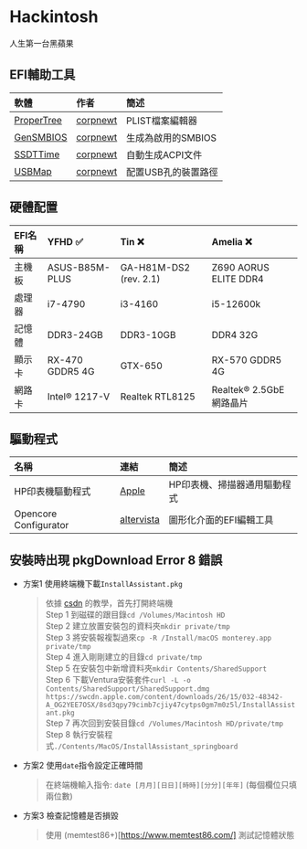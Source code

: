 # Hackintosh
人生第一台黑蘋果

## EFI輔助工具
| 軟體                                                 | 作者                                     | 簡述              |
| :--------------------------------------------------- |:----------------------------------------| :-----------------|
| [ProperTree](https://github.com/corpnewt/ProperTree) | [corpnewt](https://github.com/corpnewt) | PLIST檔案編輯器    |
| [GenSMBIOS](https://github.com/corpnewt/GenSMBIOS)   | [corpnewt](https://github.com/corpnewt) | 生成為啟用的SMBIOS |
| [SSDTTime](https://github.com/corpnewt/SSDTTime)     | [corpnewt](https://github.com/corpnewt) | 自動生成ACPI文件   |
| [USBMap](https://github.com/corpnewt/USBMap)         | [corpnewt](https://github.com/corpnewt) | 配置USB孔的裝置路徑 |

## 硬體配置
| EFI名稱| YFHD ✅        | Tin ❌                | Amelia ❌             |
| :----- |:--------------|:-----------------------|:----------------------|
| 主機板 | ASUS-B85M-PLUS | GA-H81M-DS2 (rev. 2.1) | Z690 AORUS ELITE DDR4  |
| 處理器 | i7-4790        | i3-4160                | i5-12600k              |
| 記憶體 | DDR3-24GB      | DDR3-10GB              | DDR4 32G               |
| 顯示卡 | RX-470 GDDR5 4G| GTX-650                | RX-570 GDDR5 4G        |
| 網路卡 | Intel® 1217-V  | Realtek RTL8125        | Realtek® 2.5GbE網路晶片 |

## 驅動程式
| 名稱            | 連結                                                                       | 簡述                        |
| :-----          |:---------------                                                            |    :-----                  |
| HP印表機驅動程式 | [Apple](https://support.apple.com/kb/DL1888?viewlocale=zh_TW&locale=en_US) | HP印表機、掃描器通用驅動程式 |
| Opencore Configurator| [altervista](https://mackie100projects.altervista.org/download-opencore-configurator/) | 圖形化介面的EFI編輯工具 |
## 安裝時出現 pkgDownload Error 8 錯誤
- 方案1 使用終端機下載``InstallAssistant.pkg``
  > 依據 [csdn](https://blog.csdn.net/qq_38017558/article/details/123171466) 的教學，首先打開終端機 \
  > Step 1 到磁碟的跟目錄``cd /Volumes/Macintosh HD`` \
  > Step 2 建立放置安裝包的資料夾``mkdir private/tmp`` \
  > Step 3 將安裝報複製過來``cp -R /Install/macOS monterey.app private/tmp`` \
  > Step 4 進入剛剛建立的目錄``cd private/tmp`` \
  > Step 5 在安裝包中新增資料夾``mkdir Contents/SharedSupport`` \
  > Step 6 下載Ventura安裝套件``curl -L -o Contents/SharedSupport/SharedSupport.dmg https://swcdn.apple.com/content/downloads/26/15/032-48342-A_OG2YEE7OSX/8sd3qpy79cimb7cjiy47cytps0gm7m0z5l/InstallAssistant.pkg`` \
  > Step 7 再次回到安裝目錄``cd /Volumes/Macintosh HD/private/tmp`` \
  > Step 8 執行安裝程式``./Contents/MacOS/InstallAssistant_springboard`` 

- 方案2 使用``date``指令設定正確時間
  > 在終端機輸入指令:
  > ``date [月月][日日][時時][分分][年年]`` (每個欄位只填兩位數) 

- 方案3 檢查記憶體是否損毀
  > 使用 (memtest86+)[https://www.memtest86.com/] 測試記憶體狀態
